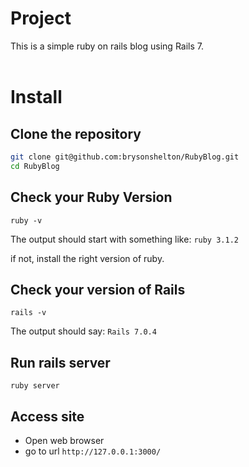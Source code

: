 # Project

This is a simple ruby on rails blog using Rails 7.
<br/><br/>

# Install
## Clone the repository

```bash
git clone git@github.com:brysonshelton/RubyBlog.git
cd RubyBlog
```
## Check your Ruby Version
```
ruby -v
```
The output should start with something like: `ruby 3.1.2`

if not, install the right version of ruby.

## Check your version of Rails
```
rails -v
```
The output should say: `Rails 7.0.4`

## Run rails server
```
ruby server
```

## Access site
- Open web browser
- go to url `http://127.0.0.1:3000/`